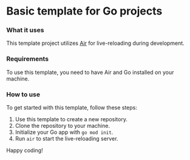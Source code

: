 # Basic template for Go projects
### What it uses
This template project utilizes [Air](https://github.com/cosmtrek/air) for live-reloading during development. 

### Requirements
To use this template, you need to have Air and Go installed on your machine.

### How to use
To get started with this template, follow these steps:
1. Use this template to create a new repository.
2. Clone the repository to your machine.
3. Initialize your Go app with `go mod init`.
4. Run `air` to start the live-reloading server.

Happy coding!